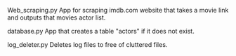 Web_scraping.py
App for scraping imdb.com website that takes a movie link and outputs that movies actor list.

database.py
App that creates a table "actors" if it does not exist.

log_deleter.py
Deletes log files to free of cluttered files.